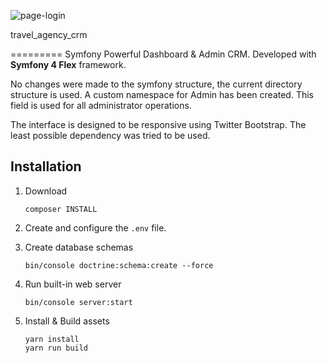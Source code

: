 ![page-login](https://user-images.githubusercontent.com/8649070/42580602-9e3bd2b0-8533-11e8-9a37-4ebb02765559.jpg)



travel_agency_crm

=========
Symfony Powerful Dashboard & Admin CRM. Developed with **Symfony 4 Flex** framework.

No changes were made to the symfony structure, the current directory structure is used. A custom namespace for Admin has been created. This field is used for all administrator operations. 

The interface is designed to be responsive using Twitter Bootstrap. The least possible dependency was tried to be used. 

Installation
--------------------
1. Download 
    ```
    composer INSTALL 
    ```
2. Create and configure the `.env` file.

3. Create database schemas
    ```
    bin/console doctrine:schema:create --force
    ```
4. Run built-in web server
     ```
     bin/console server:start
     ```
5. Install & Build assets
     ```
     yarn install
     yarn run build
     ```


```

